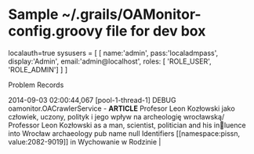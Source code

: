 



# Sample ~/.grails/OAMonitor-config.groovy file for dev box

localauth=true
sysusers = [
  [
    name:'admin',
    pass:'localadmpass',
    display:'Admin',
    email:'admin@localhost',
    roles: [ 'ROLE_USER', 'ROLE_ADMIN']
  ]
]


Problem Records

2014-09-03 02:00:44,067 [pool-1-thread-1] DEBUG oamonitor.OACrawlerService  - **ARTICLE** 	Profesor Leon Kozłowski jako człowiek, uczony, polityk i jego wpływ na archeologię wrocławską/ Professor Leon Kozłowski as a man, scientist, politician and his in􀏐luence into Wrocław archaeology	pub name	null	Identifiers	[[namespace:pissn, value:2082-9019]] in Wychowanie w Rodzinie 
|
